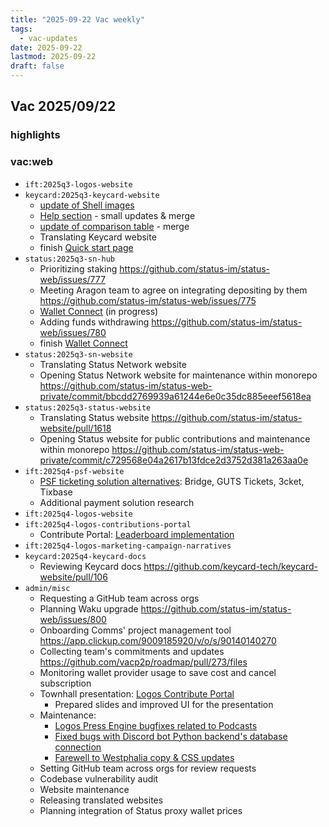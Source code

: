 ```yaml
---
title: "2025-09-22 Vac weekly"
tags:
  - vac-updates
date: 2025-09-22
lastmod: 2025-09-22
draft: false
---
```


## Vac 2025/09/22

### highlights

### vac:web

- `ift:2025q3-logos-website`
- `keycard:2025q3-keycard-website`
  - [update of Shell images](https://github.com/keycard-tech/keycard-website/pull/108)
  - [Help section](https://github.com/keycard-tech/keycard-website/pull/105) - small updates & merge
  - [update of comparison table](https://github.com/keycard-tech/keycard-website/pull/103) - merge
  - Translating Keycard website
  - finish [Quick start page](https://github.com/keycard-tech/keycard-website/pull/106)
- `status:2025q3-sn-hub`
  - Prioritizing staking https://github.com/status-im/status-web/issues/777
  - Meeting Aragon team to agree on integrating depositing by them https://github.com/status-im/status-web/issues/775
  - [Wallet Connect](https://github.com/status-im/status-web/pull/804) (in progress)
  - Adding funds withdrawing https://github.com/status-im/status-web/issues/780
  - finish [Wallet Connect](https://github.com/status-im/status-web/pull/804)
- `status:2025q3-sn-website`
  - Translating Status Network website
  - Opening Status Network website for maintenance within monorepo https://github.com/status-im/status-web-private/commit/bbcdd2769939a61244e6e0c35dc885eeef5618ea
- `status:2025q3-status-website`
  - Translating Status website https://github.com/status-im/status-website/pull/1618
  - Opening Status website for public contributions and maintenance within monorepo https://github.com/status-im/status-web-private/commit/c729568e04a2617b13fdce2d3752d381a263aa0e
- `ift:2025q4-psf-website`
  - [PSF ticketing solution alternatives](https://app.clickup.com/t/86b6qve3a): Bridge, GUTS Tickets, 3cket, Tixbase
  - Additional payment solution research
- `ift:2025q4-logos-website`
- `ift:2025q4-logos-contributions-portal`
  - Contribute Portal: [Leaderboard implementation](https://www.notion.so/Logos-Contribute-Portal-Ladder-System-Proposal-2698f96fb65c80158488dcc7d9f427ef)
- `ift:2025q4-logos-marketing-campaign-narratives`
- `keycard:2025q4-keycard-docs`
  - Reviewing Keycard docs https://github.com/keycard-tech/keycard-website/pull/106
- `admin/misc`
  - Requesting a GitHub team across orgs
  - Planning Waku upgrade https://github.com/status-im/status-web/issues/800
  - Onboarding Comms' project management tool https://app.clickup.com/9009185920/v/o/s/90140140270
  - Collecting team's commitments and updates https://github.com/vacp2p/roadmap/pull/273/files
  - Monitoring wallet provider usage to save cost and cancel subscription
  - Townhall presentation: [Logos Contribute Portal](https://docs.google.com/presentation/d/19i9kiLJ5oZ4vnTMlnc0uAYbfbRTRCTBrUHR26EEs4jo/edit?slide=id.g380dde11aa0_0_3#slide=id.g380dde11aa0_0_3)
    - Prepared slides and improved UI for the presentation
  - Maintenance:
    - [Logos Press Engine bugfixes related to Podcasts](https://github.com/acid-info/logos-press-engine/commit/799ed0ab43e69d59a62f68798c3e31e8b4ff91af)
    - [Fixed bugs with Discord bot Python backend's database connection](https://github.com/acid-info/links.logos.co/commit/d47641759747ad8be1659ecd639020bab5890f37)
    - [Farewell to Westphalia copy & CSS updates](https://github.com/acid-info/logos.co/commit/02abf6445c5a41997a26e4fd2fcf5e2c5a11a48e)
  - Setting GitHub team across orgs for review requests
  - Codebase vulnerability audit
  - Website maintenance
  - Releasing translated websites
  - Planning integration of Status proxy wallet prices
